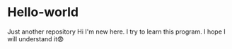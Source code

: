 # Hello-world
Just another repository
Hi I'm new here. I try to learn this program. I hope I will understand it😨
